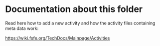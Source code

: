 # Documentation about this folder

Read here how to add a new activity and how the activity files
containing meta data work:

https://wiki.fsfe.org/TechDocs/Mainpage/Activities
